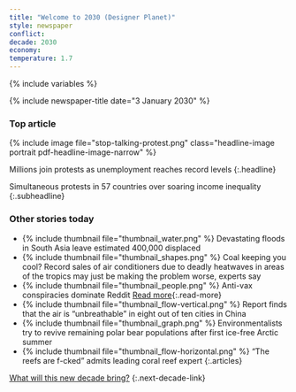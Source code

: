 ```yaml
---
title: "Welcome to 2030 (Designer Planet)"
style: newspaper
conflict: 
decade: 2030
economy: 
temperature: 1.7
---
```


{% include variables %}

{% include newspaper-title date="3 January 2030" %}

### Top article

{% include image file="stop-talking-protest.png" class="headline-image portrait pdf-headline-image-narrow" %}

Millions join protests as unemployment reaches record levels
{:.headline}

Simultaneous protests in 57 countries over soaring income inequality
{:.subheadline}

### Other stories today

- {% include thumbnail file="thumbnail_water.png" %} Devastating floods in South Asia leave estimated 400,000 displaced
- {% include thumbnail file="thumbnail_shapes.png" %} Coal keeping you cool? Record sales of air conditioners due to deadly heatwaves in areas of the tropics may just be making the problem worse, experts say
- {% include thumbnail file="thumbnail_people.png" %} Anti-vax conspiracies dominate Reddit [Read more](story_reddit.html){:.read-more}
- {% include thumbnail file="thumbnail_flow-vertical.png" %} Report finds that the air is “unbreathable” in eight out of ten cities in China
- {% include thumbnail file="thumbnail_graph.png" %} Environmentalists try to revive remaining polar bear populations after first ice-free Arctic summer
- {% include thumbnail file="thumbnail_flow-horizontal.png" %} “The reefs are f-cked” admits leading coral reef expert
{:.articles}

[What will this new decade bring?](chapter_grassroots-inequality-rebellion.html)
{:.next-decade-link}
